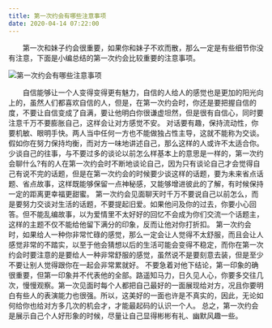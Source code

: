 ```yaml
---
title: 第一次约会有哪些注意事项
date: 2020-04-14 07:22:00
---
```




　　第一次和妹子约会很重要，如果你和妹子不欢而散，那么一定是有些细节你没有注意，下面是小编总结的第一次约会比较重要的注意事项。

![第一次约会有哪些注意事项](/img/3ab7047057a06c33f9cb38b94b1e386c.jpg)

　　自信能够让一个人变得变得更有魅力，自信的人给人的感觉也是更加的阳光向上的，虽然人们都喜欢自信的人，但是，在第一次约会时，你还是要把握自信的度，不要让自信变成了自满，要让他明白你很谦虚坦然，但是很有自信心，同时要注意千万不要膨胀自己，这样会让对方感觉不安。 对话要有趣，保持流动性，你要机敏、眼明手快。两人当中任何一方也不能做独占性主导，这就不能称为交谈。假如你在努力保持均衡，而对方一味地讲述自己，那么这样的人或许不太适合你。 少谈自己的往事，与不要过多的谈论以前怎么样基本上的意思是一样的，第一次约会聊什么?有的人在第一次约会时不断地谈论自己，因为只有谈论自己才会觉得自己有说不完的话题，但是在第一次约会的时候要少谈这样的话题，要为未来省点话题、省点故事，这样既能够保留一点神秘感，又能够增进彼此的了解，有时候保持一定的距离更幸福更甜蜜。 第一次约会见面聊天时千万不要说自己以前怎么，而是要努力交谈对生活的话题，不要提起旧爱。如果他问及你的过去，你要小心回答。但不能乱编故事，以为爱情里不太好好的回忆不会成为你们交流一个话题主，这样的主题不仅不能给他留下满分的印象，反而让他对你打折扣。 第一次约会时，如果给人一种你非常忙碌的感觉，那么一定会让人觉得不太舒服，而且会让人感觉非常的不踏实，以至于他会猜想以后的生活可能会变得不稳定，而你在第一次约会时要注意的是要给人一种非常舒服的感觉，虽然说不是要刻意去装，但是至少不要让别人觉得跟你在一起会非常累就好。 不要急着对他下结论，第一印象的确很重要，但第一印象并不代表他的全部。路遥知马力，日久见人心，你要多交往几次，慢慢观察。第一次见面时每个人都把自己最好的一面展现给对方，况且你要明白有些人的表演能力也很强。所以，这美好的一面也许是不真实的，因此，无论如何给你也给对方多几次的机会才，才能最起码的认识一个人。 总之，第一次约会是展示自己个人好形象的时候，尽量让自己显得彬彬有礼、幽默风趣一些。
